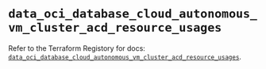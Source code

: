 # `data_oci_database_cloud_autonomous_vm_cluster_acd_resource_usages`

Refer to the Terraform Registory for docs: [`data_oci_database_cloud_autonomous_vm_cluster_acd_resource_usages`](https://registry.terraform.io/providers/oracle/oci/6.18.0/docs/data-sources/database_cloud_autonomous_vm_cluster_acd_resource_usages).
